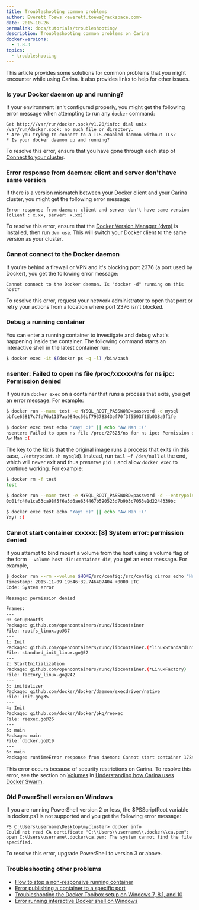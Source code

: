 ```yaml
---
title: Troubleshooting common problems
author: Everett Toews <everett.toews@rackspace.com>
date: 2015-10-26
permalink: docs/tutorials/troubleshooting/
description: Troubleshooting common problems on Carina
docker-versions:
  - 1.8.3
topics:
  - troubleshooting
---
```


This article provides some solutions for common problems that you might encounter while using Carina. It also provides links to help for other issues.

### Is your Docker daemon up and running?

If your environment isn't configured properly, you might get the following error message when attempting to run any `docker` command:

```
Get http:///var/run/docker.sock/v1.20/info: dial unix /var/run/docker.sock: no such file or directory.
* Are you trying to connect to a TLS-enabled daemon without TLS?
* Is your docker daemon up and running?
```

To resolve this error, ensure that you have gone through each step of [Connect to your cluster](/docs/tutorials/create-connect-cluster#connect-to-your-cluster).

### Error response from daemon: client and server don't have same version

If there is a version mismatch between your Docker client and your Carina cluster, you might get the following error message:

```
Error response from daemon: client and server don't have same version (client : x.xx, server: x.xx)`
```

To resolve this error, ensure that the [Docker Version Manager (dvm)][dvm] is installed,
then run `dvm use`. This will switch your Docker client to the same version as your cluster.

[dvm]: {{site.baseurl}}/docs/tutorials/docker-version-manager/

### Cannot connect to the Docker daemon

If you're behind a firewall or VPN and it's blocking port 2376 (a port used by Docker), you get the following error message:

```
Cannot connect to the Docker daemon. Is "docker -d" running on this host?
```

To resolve this error, request your network administrator to open that port or retry your actions from a location where port 2376 isn't blocked.

### Debug a running container

You can enter a running container to investigate and debug what's happening inside the container. The following command starts an interactive shell in the latest container run:

```bash
$ docker exec -it $(docker ps -q -l) /bin/bash
```

### nsenter: Failed to open ns file /proc/xxxxxx/ns for ns ipc: Permission denied

If you run `docker exec` on a container that runs a process that exits, you get an error message. For example:

```bash
$ docker run --name test -e MYSQL_ROOT_PASSWORD=password -d mysql
bbfce65817c7fe76a1137aa984ec50bf79378343ef70f3f5593f16b038a9f1fe

$ docker exec test echo "Yay! :)" || echo "Aw Man :("
nsenter: Failed to open ns file /proc/27625/ns for ns ipc: Permission denied
Aw Man :(
```

The key to the fix is that the original image runs a process that exits (in this case, `./entrypoint.sh mysqld`). Instead, run `tail –f /dev/null` at the end, which will never exit and thus preserve `pid 1` and allow `docker exec` to continue working. For example:

```bash
$ docker rm -f test
test

$ docker run --name test -e MYSQL_ROOT_PASSWORD=password -d --entrypoint /bin/bash mysql -c "./entrypoint.sh mysqld && tail -f /dev/null"
0d01fc4fe1ca53ca98f5f6a3d6ae634467b590523d7b9b3c7053e1d2244339bc

$ docker exec test echo "Yay! :)" || echo "Aw Man :("
Yay! :)
```

### Cannot start container xxxxxx: [8] System error: permission denied

If you attempt to bind mount a volume from the host using a volume flag of the form `--volume host-dir:container-dir`, you get an error message. For example,

```bash
$ docker run --rm --volume $HOME/src/config:/src/config cirros echo "Hello"
Timestamp: 2015-11-09 19:46:32.746407404 +0000 UTC
Code: System error

Message: permission denied

Frames:
---
0: setupRootfs
Package: github.com/opencontainers/runc/libcontainer
File: rootfs_linux.go@37
---
1: Init
Package: github.com/opencontainers/runc/libcontainer.(*linuxStandardInit)
File: standard_init_linux.go@52
---
2: StartInitialization
Package: github.com/opencontainers/runc/libcontainer.(*LinuxFactory)
File: factory_linux.go@242
---
3: initializer
Package: github.com/docker/docker/daemon/execdriver/native
File: init.go@35
---
4: Init
Package: github.com/docker/docker/pkg/reexec
File: reexec.go@26
---
5: main
Package: main
File: docker.go@19
---
6: main
Package: runtimeError response from daemon: Cannot start container 1784f91f2f2cbd88c0eab24d24f7cfa7b7bf9cc882b28d02509e23238648c786: [8] System error: permission denied
```

This error occurs because of security restrictions on Carina. To resolve this error, see the section on [Volumes](/docs/tutorials/docker-swarm-carina/#volumes) in [Understanding how Carina uses Docker Swarm](/docs/tutorials/docker-swarm-carina/).

### Old PowerShell version on Windows

If you are running PowerShell version 2 or less, the $PSScriptRoot variable in docker.ps1 is not supported and you get the following error message:

```
PS C:\Users\username\Desktop\mycluster> docker info
Could not read CA certificate "C:\\Users\\username\\.docker\\ca.pem": open C:\Users\username\.docker\ca.pem: The system cannot find the file specified.
```

To resolve this error, upgrade PowerShell to version 3 or above.

### Troubleshooting other problems

* [How to stop a non-responsive running container](/docs/tutorials/stop-nonresponsive-running-container/)
* [Error publishing a container to a specific port](/docs/references/troubleshooting-port-unavailable/)
* [Troubleshooting the Docker Toolbox setup on Windows 7, 8.1, and 10](/docs/tutorials/troubleshooting-windos-docker-vm-startup/)
* [Error running interactive Docker shell on Windows](/docs/references/troubleshooting-cannot-enable-tty-mode-on-windows/)
